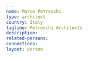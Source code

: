 ```yaml
---
name: Marco Petreschi
type: architect
country: Italy
tagline: Petreschi Architects
description:
related-persons:
connections:
layout: person
---
```

